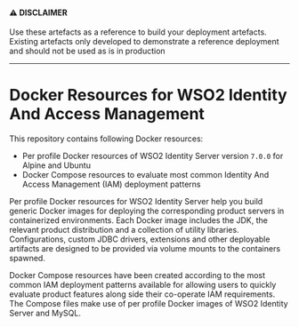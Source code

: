 #### ⚠️ DISCLAIMER

Use these artefacts as a reference to build your deployment artefacts. Existing artefacts only developed to demonstrate a reference deployment and should not be used as is in production

------------------------------------------------------------------

# Docker Resources for WSO2 Identity And Access Management

This repository contains following Docker resources:

- Per profile Docker resources of WSO2 Identity Server version `7.0.0` for Alpine and Ubuntu
- Docker Compose resources to evaluate most common Identity And Access Management (IAM) deployment patterns

Per profile Docker resources for WSO2 Identity Server help you build generic Docker images for deploying the
corresponding product servers in containerized environments. Each Docker image includes the JDK, the relevant product distribution
and a collection of utility libraries. Configurations, custom JDBC drivers, extensions and other deployable artifacts 
are designed to be provided via volume mounts to the containers spawned.

Docker Compose resources have been created according to the most common IAM deployment patterns available for allowing users
to quickly evaluate product features along side their co-operate IAM requirements. The Compose files make use of per profile
Docker images of WSO2 Identity Server and MySQL.

